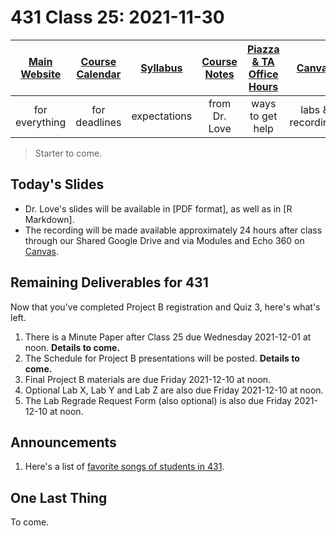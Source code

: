 # 431 Class 25: 2021-11-30

[Main Website](https://thomaselove.github.io/431/) | [Course Calendar](https://thomaselove.github.io/431/calendar.html) | [Syllabus](https://thomaselove.github.io/431-2021-syllabus/) | [Course Notes](https://thomaselove.github.io/431-notes/) | [Piazza & TA Office Hours](https://thomaselove.github.io/431/contact.html) | [Canvas](https://canvas.case.edu) | [Data and Code](https://github.com/THOMASELOVE/431-data)
:-----------: | :--------------: | :----------: | :---------: | :-------------: | :-----------: | :------------:
for everything | for deadlines | expectations | from Dr. Love | ways to get help | labs & recordings | for downloads

> Starter to come.

## Today's Slides

- Dr. Love's slides will be available in [PDF format], as well as in [R Markdown].
- The recording will be made available approximately 24 hours after class through our Shared Google Drive and via Modules and Echo 360 on [Canvas](https://canvas.case.edu).

## Remaining Deliverables for 431

Now that you've completed Project B registration and Quiz 3, here's what's left.

1. There is a Minute Paper after Class 25 due Wednesday 2021-12-01 at noon. **Details to come.**
2. The Schedule for Project B presentations will be posted. **Details to come.**
3. Final Project B materials are due Friday 2021-12-10 at noon.
4. Optional Lab X, Lab Y and Lab Z are also due Friday 2021-12-10 at noon.
5. The Lab Regrade Request Form (also optional) is also due Friday 2021-12-10 at noon.

## Announcements

1. Here's a list of [favorite songs of students in 431](https://github.com/THOMASELOVE/431-2021/blob/main/projectB/songs.md).

## One Last Thing

To come.


